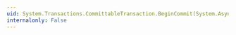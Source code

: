 ```yaml
---
uid: System.Transactions.CommittableTransaction.BeginCommit(System.AsyncCallback,System.Object)
internalonly: False
---
```

